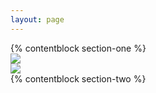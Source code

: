 ```yaml
---
layout: page
---
```

<div class="section one">
<div style="flex:30%;">
{% contentblock section-one %}
</div>
<div>
<img src="https://via.placeholder.com/350"  />
</div>
</div>

<div class="section two">
<div>
<img src="https://via.placeholder.com/250x350"  />
</div>
<div style="flex:30%;">
{% contentblock section-two %}
</div>
</div>